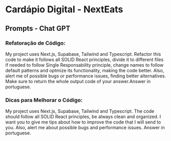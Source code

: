 # Cardápio Digital - NextEats

## Prompts - Chat GPT

### Refatoração de Código:

My project uses Next.js, Supabase, Tailwind and Typescript. Refactor this code to make it follows all SOLID React principles, divide it to different files if needed to follow Single Responsability principle, change names to follow default patterns and optmize its functionality, making the code better. Also, alert me of possible bugs or performance issues, finding better alternatives. Make sure to return the whole output code of your answer.Answer in portuguese.

### Dicas para Melhorar o Código:

My project uses Next.js, Supabase, Tailwind and Typescript. The code should follow all SOLID React principles, be always clean and organized. I want you to give me tips about how to improve the code that I will send to you. Also, alert me about possible bugs and performance issues. Answer in portuguese.

